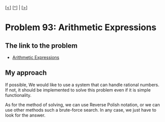 \[[<](./p0092.md)] \[[^](../README.md)] | \[[>](./p0094.md)]

# Problem 93: Arithmetic Expressions

## The link to the problem

- [Arithmetic Expressions](https://projecteuler.net/problem=93)

## My approach

If possible, We would like to use a system that can handle rational numbers.
If not, it should be implemented to solve this problem even if it is simple functionality.

As for the method of solving, we can use Reverse Polish notation,
or we can use other methods such a brute-force search.
In any case, we just have to look for the answer.

